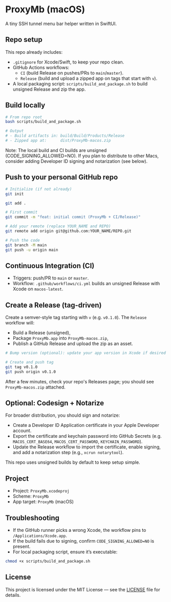 # ProxyMb (macOS)

A tiny SSH tunnel menu bar helper written in SwiftUI.

## Repo setup

This repo already includes:
- `.gitignore` for Xcode/Swift, to keep your repo clean.
- GitHub Actions workflows:
  - `CI` (build Release on pushes/PRs to `main`/`master`).
  - `Release` (build and upload a zipped app on tags that start with `v`).
- A local packaging script: `scripts/build_and_package.sh` to build unsigned Release and zip the app.

## Build locally

```bash
# From repo root
bash scripts/build_and_package.sh

# Output
# - Build artifacts in: build/Build/Products/Release
# - Zipped app at:      dist/ProxyMb-macos.zip
```

Note: The local build and CI builds are unsigned (CODE_SIGNING_ALLOWED=NO). If you plan to distribute to other Macs, consider adding Developer ID signing and notarization (see below).

## Push to your personal GitHub repo

```bash
# Initialize (if not already)
git init

git add .

# First commit
git commit -m "feat: initial commit (ProxyMb + CI/Release)"

# Add your remote (replace YOUR_NAME and REPO)
git remote add origin git@github.com:YOUR_NAME/REPO.git

# Push the code
git branch -M main
git push -u origin main
```

## Continuous Integration (CI)
- Triggers: push/PR to `main` or `master`.
- Workflow: `.github/workflows/ci.yml` builds an unsigned Release with Xcode on `macos-latest`.

## Create a Release (tag-driven)
Create a semver-style tag starting with `v` (e.g. `v0.1.0`). The `Release` workflow will:
- Build a Release (unsigned),
- Package `ProxyMb.app` into `ProxyMb-macos.zip`,
- Publish a GitHub Release and upload the zip as an asset.

```bash
# Bump version (optional): update your app version in Xcode if desired

# Create and push tag
git tag v0.1.0
git push origin v0.1.0
```

After a few minutes, check your repo's Releases page; you should see `ProxyMb-macos.zip` attached.

## Optional: Codesign + Notarize
For broader distribution, you should sign and notarize:
- Create a Developer ID Application certificate in your Apple Developer account.
- Export the certificate and keychain password into GitHub Secrets (e.g. `MACOS_CERT_BASE64`, `MACOS_CERT_PASSWORD`, `KEYCHAIN_PASSWORD`).
- Update the Release workflow to import the certificate, enable signing, and add a notarization step (e.g., `xcrun notarytool`).

This repo uses unsigned builds by default to keep setup simple.

## Project
- Project: `ProxyMb.xcodeproj`
- Scheme: `ProxyMb`
- App target: `ProxyMb` (macOS)

## Troubleshooting
- If the GitHub runner picks a wrong Xcode, the workflow pins to `/Applications/Xcode.app`.
- If the build fails due to signing, confirm `CODE_SIGNING_ALLOWED=NO` is present.
- For local packaging script, ensure it’s executable:

```bash
chmod +x scripts/build_and_package.sh
```

## License

This project is licensed under the MIT License — see the [LICENSE](LICENSE) file for details.
